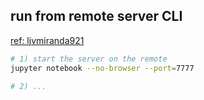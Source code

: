 ## run from remote server CLI
[ref: ljvmiranda921](https://ljvmiranda921.github.io/notebook/2018/01/31/running-a-jupyter-notebook/)

```bash
# 1) start the server on the remote
jupyter notebook --no-browser --port=7777

# 2) ...
```
